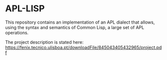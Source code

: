 # APL-LISP
This repository contains an implementation of an APL dialect that allows, using the syntax and semantics of Common Lisp, a large set of APL operations.

The project description is stated here: https://fenix.tecnico.ulisboa.pt/downloadFile/845043405432965/project.pdf

